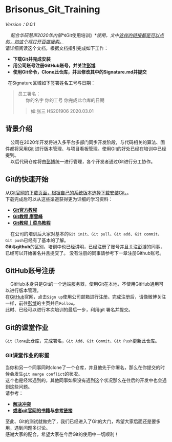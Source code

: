 # Brisonus_Git_Training 
*Version：0.0.1*  

&nbsp;&nbsp;&nbsp;&nbsp;*配合华研慧声2020年内部**《Git使用培训》**使用，文中[这样的链接都是可以点的，如这个将打开百度搜索。](https://www.baidu.com)*  
请详细阅读这个文档，根据文档指引完成如下工作：  
- **下载Git并完成安装**
- **用公司账号注册GitHub账号，并关注[彭博](https://github.com/FrankPeng2014/)** 
- **使用Git命令，Clone此仓库，并且修改其中的Signature.md并提交**  

&nbsp;&nbsp;在Signature区域如下签署姓名工号与日期： 
>员工署名：  
>&nbsp;&nbsp;&nbsp;&nbsp;&nbsp;&nbsp;你的名字 你的工号 你完成此仓库的日期  
>> 如:张三 HS201906 2020.03.01  


## 背景介绍
&nbsp;&nbsp;&nbsp;&nbsp;公司在2020年开发将进入多平台多部门同步开发阶段，与代码相关的算法、固件都将采用[Git](https://git-scm.com) 进行版本管理、与项目看板管理。使用Git的好处已经在培训中已经提到。    
&nbsp;&nbsp;&nbsp;&nbsp;以后代码仓库将由[彭博](https://github.com/FrankPeng2014/)统一进行管理，各个开发者通过Git进行分工协作。    

## Git的快速开始  
从[Git官网的下载页面，根据自己的系统版本选择下载安装Git，](https://git-scm.com/downloads)。  
下载完成后可以从这些渠道获得更为详细的学习资料：  
- **[Git官方教程](https://git-scm.com/doc)**  
- **[Git教程 廖雪峰](https://www.liaoxuefeng.com/wiki/896043488029600)**  
- **[Git教程｜菜鸟教程](https://www.runoob.com/git/git-tutorial.html)**  

&nbsp;&nbsp;&nbsp;&nbsp;在公司的培训后大家对基本的`Git init`、`Git pull`、`Git add`、`Git commit`、`Git push`已经有了基本的了解。  
**Git**与**github**的区别，培训中也已经讲明，已经注册了账号并且关注[彭博](https://github.com/FrankPeng2014/)的同事，已经可以开始署名并且提交了。 
没有注册的同事请参考下一章注册Github账号。 

## GitHub账号注册 
&nbsp;&nbsp;&nbsp;&nbsp;GitHub本身只是Git的一个远端服务器，使用Git在本地，不使用GitHub通用可以进行版本管理。  
在[GitHub](https://github.com)官网，点击`Sign up`使用公司邮箱进行注册。完成注册后，请像微博关注一样，前往[彭博](https://github.com/FrankPeng2014/)的主页并且`Follow`。  
此时、已经可以进行本次培训的最后一步，利用git 署名并提交。  

## Git的课堂作业  
`Git Clone`此仓库，完成署名，`Git Add`、`Git Commit`、`Git Push`更新此仓库。 
### Git课堂作业的彩蛋 
当你和另一个同事同时clone了一个仓库，并且他先于你署名，那么在你提交的时候会发生`git merge conflict`的状况。  
这个也是经常遇到的，其他同事如果没有遇到这个状况那么在往后的开发中也会遇到这些问题。  
请参考：  
- **[解决冲突](https://www.liaoxuefeng.com/wiki/896043488029600/900004111093344)**  
- **[或者git官网的书籍](https://git-scm.com/book/en/v2)与[参考链接](https://git-scm.com/docs)**  

至此、Git的测试就做完了，我们已经进入了Git的大门，希望大家后面还是要多用，遇到问题多讨论。  
感谢大家的配合，希望大家在今后Git的使用中一切顺利！
